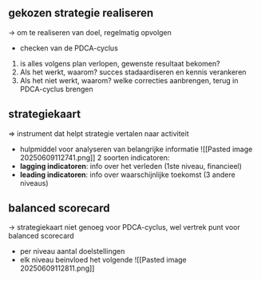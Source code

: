 ## gekozen strategie realiseren
-> om te realiseren van doel, regelmatig opvolgen
- checken van de PDCA-cyclus
1. is alles volgens plan verlopen, gewenste resultaat bekomen?
2. Als het werkt, waarom? succes stadaardiseren en kennis verankeren
3. Als het niet werkt, waarom? welke correcties aanbrengen, terug in PDCA-cyclus brengen
## strategiekaart
=> instrument dat helpt strategie vertalen naar activiteit
- hulpmiddel voor analyseren van belangrijke informatie
![[Pasted image 20250609112741.png]]
2 soorten indicatoren:
- __lagging indicatoren__: info over het verleden (1ste niveau, financieel)
- __leading indicatoren__: info over waarschijnlijke toekomst (3 andere niveaus)

## balanced scorecard
-> strategiekaart niet genoeg voor PDCA-cyclus, wel vertrek punt voor balanced scorecard
- per niveau aantal doelstellingen
- elk niveau beinvloed het volgende
![[Pasted image 20250609112811.png]]